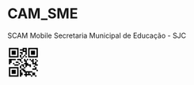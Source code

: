 # CAM_SME
SCAM Mobile Secretaria Municipal de Educação - SJC

![alt text](https://github.com/HammerSteinBrain/CAM_SME/blob/master/CAM_SME/Resources/drawable/qr_code.jpg)
